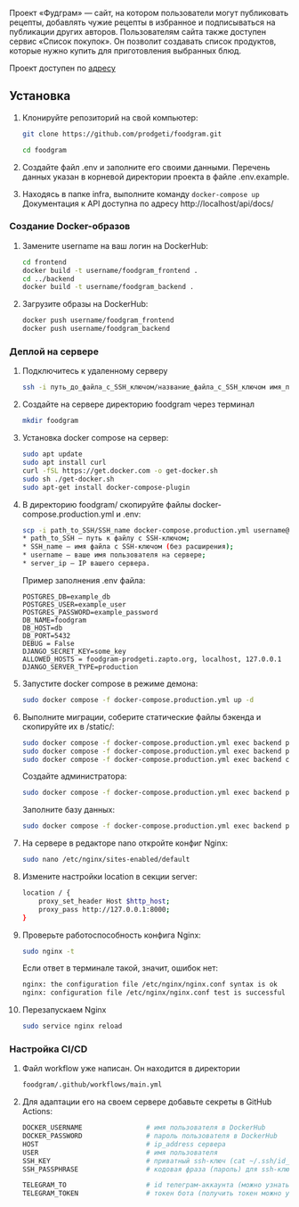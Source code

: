 Проект «Фудграм» — сайт, на котором пользователи могут публиковать рецепты, добавлять чужие рецепты в избранное и подписываться на публикации других авторов. Пользователям сайта также доступен сервис «Список покупок». Он позволит создавать список продуктов, которые нужно купить для приготовления выбранных блюд. 

Проект доступен по [адресу](https://foodgram-prodgeti.zapto.org)   

## Установка <a id=run></a>

1. Клонируйте репозиторий на свой компьютер:

    ```bash
    git clone https://github.com/prodgeti/foodgram.git
    ```
    ```bash
    cd foodgram
    ```
2. Создайте файл .env и заполните его своими данными. Перечень данных указан в корневой директории проекта в файле .env.example.

3. Находясь в папке infra, выполните команду ```docker-compose up```  
Документация к API доступна по адресу http://localhost/api/docs/ 

### Создание Docker-образов <a id=docker></a>

1.  Замените username на ваш логин на DockerHub:

    ```bash
    cd frontend
    docker build -t username/foodgram_frontend .
    cd ../backend
    docker build -t username/foodgram_backend . 
    ```

2. Загрузите образы на DockerHub:

    ```bash
    docker push username/foodgram_frontend
    docker push username/foodgram_backend
    ```

### Деплой на сервере <a id=deploy></a>

1. Подключитесь к удаленному серверу

    ```bash
    ssh -i путь_до_файла_с_SSH_ключом/название_файла_с_SSH_ключом имя_пользователя@ip_адрес_сервера 
    ```

2. Создайте на сервере директорию foodgram через терминал

    ```bash
    mkdir foodgram
    ```

3. Установка docker compose на сервер:

    ```bash
    sudo apt update
    sudo apt install curl
    curl -fSL https://get.docker.com -o get-docker.sh
    sudo sh ./get-docker.sh
    sudo apt-get install docker-compose-plugin
    ```

4. В директорию foodgram/ скопируйте файлы docker-compose.production.yml и .env:

    ```bash
    scp -i path_to_SSH/SSH_name docker-compose.production.yml username@server_ip:/home/username/foodgram/docker-compose.production.yml
    * path_to_SSH — путь к файлу с SSH-ключом;
    * SSH_name — имя файла с SSH-ключом (без расширения);
    * username — ваше имя пользователя на сервере;
    * server_ip — IP вашего сервера.
    ```
    Пример заполнения .env файла:

    ```text
    POSTGRES_DB=example_db
    POSTGRES_USER=example_user
    POSTGRES_PASSWORD=example_password
    DB_NAME=foodgram
    DB_HOST=db
    DB_PORT=5432
    DEBUG = False
    DJANGO_SECRET_KEY=some_key
    ALLOWED_HOSTS = foodgram-prodgeti.zapto.org, localhost, 127.0.0.1
    DJANGO_SERVER_TYPE=production
    ```

5. Запустите docker compose в режиме демона:

    ```bash
    sudo docker compose -f docker-compose.production.yml up -d
    ```

6. Выполните миграции, соберите статические файлы бэкенда и скопируйте их в /static/:

    ```bash
    sudo docker compose -f docker-compose.production.yml exec backend python manage.py migrate
    sudo docker compose -f docker-compose.production.yml exec backend python manage.py collectstatic --no-input
    sudo docker compose -f docker-compose.production.yml exec backend cp -r /app/collected_static/. /backend_static/static/
    ```
    Создайте администратора:

    ```bash
    sudo docker compose -f docker-compose.production.yml exec backend python manage.py createsuperuser
    ```
    Заполните базу данных:
    ```bash
    sudo docker compose -f docker-compose.production.yml exec backend python manage.py import_ing
    ```

7. На сервере в редакторе nano откройте конфиг Nginx:

    ```bash
    sudo nano /etc/nginx/sites-enabled/default
    ```

8. Измените настройки location в секции server:

    ```bash
    location / {
        proxy_set_header Host $http_host;
        proxy_pass http://127.0.0.1:8000;
    }
    ```

9. Проверьте работоспособность конфига Nginx:

    ```bash
    sudo nginx -t
    ```
    Если ответ в терминале такой, значит, ошибок нет:
    ```bash
    nginx: the configuration file /etc/nginx/nginx.conf syntax is ok
    nginx: configuration file /etc/nginx/nginx.conf test is successful
    ```

10. Перезапускаем Nginx
    ```bash
    sudo service nginx reload
    ```

### Настройка CI/CD <a id=ci/cd></a>

1. Файл workflow уже написан. Он находится в директории

    ```bash
    foodgram/.github/workflows/main.yml
    ```

2. Для адаптации его на своем сервере добавьте секреты в GitHub Actions:

    ```bash
    DOCKER_USERNAME                # имя пользователя в DockerHub
    DOCKER_PASSWORD                # пароль пользователя в DockerHub
    HOST                           # ip_address сервера
    USER                           # имя пользователя
    SSH_KEY                        # приватный ssh-ключ (cat ~/.ssh/id_rsa)
    SSH_PASSPHRASE                 # кодовая фраза (пароль) для ssh-ключа

    TELEGRAM_TO                    # id телеграм-аккаунта (можно узнать у @userinfobot, команда /start)
    TELEGRAM_TOKEN                 # токен бота (получить токен можно у @BotFather, /token, имя бота)
    ```

<br>

